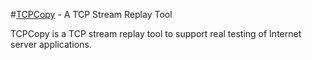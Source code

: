 #[TCPCopy](https://github.com/session-replay-tools/tcpcopy) - A TCP Stream Replay Tool

TCPCopy is a TCP stream replay tool to support real testing of Internet server applications. 



